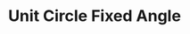 ---
title: Unit Circle Fixed Angle
id: angle-fixed
script: /examples/math/angle-fixed.js
description: An interactive to demonstrate how the radius of a circle can be used to measure the angle between two rays.
input: undefined
tags: undefined
weight: undefined
draft: undefined
---